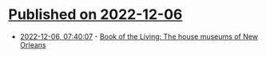 # [Published on 2022-12-06](index.md)

* [2022-12-06, 07:40:07](https://news.ycombinator.com/item?id=33876895) - [Book of the Living: The house museums of New Orleans](https://harpers.org/archive/2022/12/book-of-the-living-house-museums-new-orleans/)
